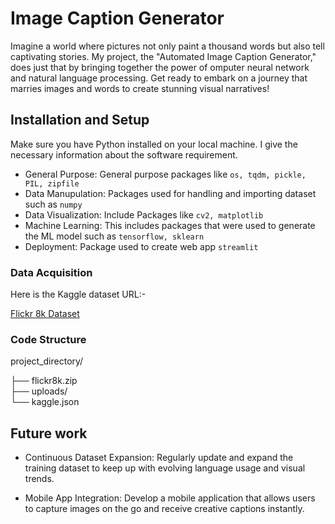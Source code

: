
# Image Caption Generator

Imagine a world where pictures not only paint a thousand words but also tell captivating stories. My project, the "Automated Image Caption Generator," does just that by bringing together the power of omputer neural network and natural language processing. Get ready to embark on a journey that marries images and words to create stunning visual narratives!


## Installation and Setup
Make sure you have Python installed on your local machine. I give the necessary information about the software requirement.

- General Purpose: General purpose packages like `os, tqdm, pickle, PIL, zipfile`
- Data Manupulation: Packages used for handling and importing dataset such as `numpy`
- Data Visualization: Include Packages like `cv2, matplotlib`
- Machine Learning: This includes packages that were used to generate the ML model such as `tensorflow, sklearn`
- Deployment: Package used to create web app `streamlit`


### Data Acquisition

Here is the Kaggle dataset URL:-

[Flickr 8k Dataset](https://www.kaggle.com/datasets/adityajn105/flickr8k)
### Code Structure

project_directory/

├── flickr8k.zip  
├── uploads/  
└── kaggle.json
## Future work

- Continuous Dataset Expansion: 
Regularly update and expand the training dataset to keep up with evolving language usage and visual trends.

- Mobile App Integration: 
Develop a mobile application that allows users to capture images on the go and receive creative captions instantly.